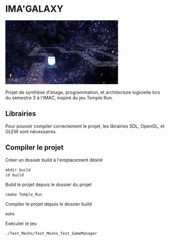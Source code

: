 # IMA'GALAXY


<img height="200" src="./images/imagalaxy-readme.png">

Projet de synthèse d'image, programmation, et architecture logicielle lors du semestre 3 à l'IMAC, inspiré du jeu Temple Run.

## Librairies
Pour pouvoir compiler correctement le projet, les librairies SDL, OpenGL, et GLEW sont nécessaires.

## Compiler le projet
Créer un dossier build à l'emplacement désiré
```
mkdir build
cd build
```

Build le projet depuis le dossier du projet
```
cmake Temple_Run
```

Compiler le projet depuis le dossier build
```
make
```

Exécuter le jeu
```
./Test_Meshs/Test_Meshs_Test_GameManager
```